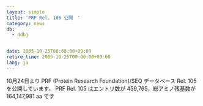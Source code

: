 ```yaml
---
layout: simple
title: 'PRF Rel. 105 公開　'
category: news
db:
  - ddbj


date: 2005-10-25T00:00:00+09:00
retire_time: 2005-10-25T00:00:00+09:00
lang: ja
---
```


10月24日より PRF (Protein Research Foundation)/SEQ データベース Rel. 105 を公開しています。 PRF Rel. 105 はエントリ数が 459,765，総アミノ残基数が 164,147,981 aa です
